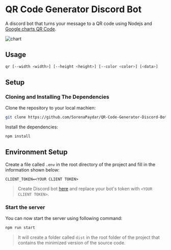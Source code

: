 # QR Code Generator Discord Bot
A discord bot that turns your message to a QR code using Nodejs and [Google charts QR Code](https://developers.google.com/chart/infographics/docs/qr_codes).

![chart](https://user-images.githubusercontent.com/76770827/163732541-400b976b-09c0-4071-b26d-40fcf7356ba7.png)

## Usage

```bash
qr [--width <width>] [--height <height>] [--color <color>] [<data>]
```


## Setup
### Cloning and Installing The Dependencies
Clone the repository to your local machien:
```bash
git clone https://github.com/SorenaPaydar/QR-Code-Generator-Discord-Bot.git
```
Install the dependencies:
```bash
npm install
```
## Environment Setup
Create a file called `.env` in the root directory of the project and fill in the information shown below:
```text
CLIENT_TOKEN=<YOUR CLIENT TOKEN>
``` 
> Create Discord bot [here](https://discord.com/developers/applications) and replace your bot's token with `<YOUR CLIENT TOKEN>`.

### Start the server
You can now start the server using following command:
```bash
npm run start
```
> It will create a folder called `dist` in the root folder of the project that contains the minimized version of the source code.
